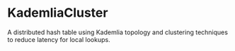 # KademliaCluster
A distributed hash table using Kademlia topology and clustering techniques to reduce latency for local lookups.
